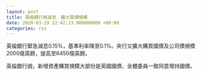 ```yaml
---
layout: post
title: 英倫銀行再減息　擴大買債規模
date: 2020-03-19 22:42:13.000000000 +08:00
categories: rss
---
```


英倫銀行緊急減息0.15%，基準利率降至0.1%。央行又擴大購買國債及公司債規模2000億英鎊，提高至6450億英鎊。

英倫銀行說，新增資產購買規模大部份是英國國債，全體委員一致同意增持國債。
